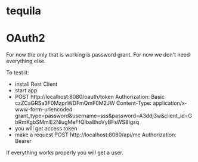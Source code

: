 # tequila

# OAuth2

For now the only that is working is password grant. For now we don't need everything else.

To test it:
* install Rest Client
* start app
* POST http://localhost:8080/oauth/token
Authorization: Basic czZCaGRSa3F0MzpnWDFmQmF0M2JW
Content-Type: application/x-www-form-urlencoded
grant_type=password&username=sss&password=A3ddj3w&client_id=GbRmKgbSMmlE2NlugMeFfQIba8hoVyBFsWS8Igsq
* you will get access token
* make a request 
POST http://localhost:8080/api/me
Authorization: Bearer <YOUR ACCESS TOKEN>

If everything works properly you will get a user.

